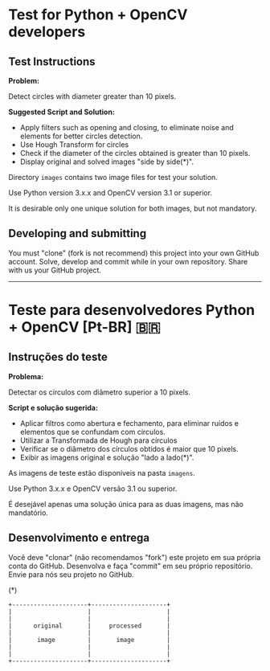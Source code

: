 
# Test for Python + OpenCV developers

Test Instructions
---

**Problem:**

Detect circles with diameter greater than 10 pixels.

**Suggested Script and Solution:**

- Apply filters such as opening and closing, to eliminate noise and elements for better circles detection.
- Use Hough Transform for circles
- Check if the diameter of the circles obtained is greater than 10 pixels.
- Display original and solved images "side by side(\*)".

Directory `images` contains two image files for test your solution.

Use Python version 3.x.x and OpenCV version 3.1 or superior.

It is desirable only one unique solution for both images, but not mandatory.

Developing and submitting
---
You must "clone" (fork is not recommend) this project into your own GitHub account.
Solve, develop and commit while in your own repository.
Share with us your GitHub project.

--------------------

# Teste para desenvolvedores Python + OpenCV [Pt-BR] 🇧🇷

Instruções do teste
---

**Problema:**

Detectar os círculos com diâmetro superior a 10 pixels.

**Script e solução sugerida:**
- Aplicar filtros como abertura e fechamento, para eliminar ruídos e elementos que se confundam com círculos.
- Utilizar a Transformada de Hough para círculos
- Verificar se o diâmetro dos círculos obtidos é maior que 10 pixels.
- Exibir as imagens original e solução "lado a lado(\*)".

As imagens de teste estão disponíveis na pasta `imagens`.

Use Python 3.x.x e OpenCV versão 3.1 ou superior.

É desejável apenas uma solução única para as duas imagens, mas não mandatório.

Desenvolvimento e entrega
---
Você deve "clonar" (não recomendamos "fork") este projeto em sua própria conta do GitHub.
Desenvolva e faça "commit" em seu próprio repositório.
Envie para nós seu projeto no GitHub.

(\*)
```
+---------------------+---------------------+
|                     |                     |
|                     |                     |
|      original       |     processed       |
|                     |                     |
|       image         |       image         |
|                     |                     |
|                     |                     |
+---------------------+---------------------+
```
